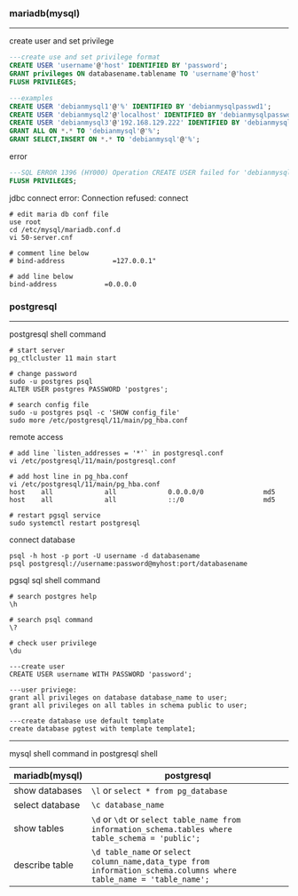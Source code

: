 ### mariadb(mysql)  
***
create user and set privilege  
```sql
---create use and set privilege format
CREATE USER 'username'@'host' IDENTIFIED BY 'password';
GRANT privileges ON databasename.tablename TO 'username'@'host'  
FLUSH PRIVILEGES;

---examples
CREATE USER 'debianmysql1'@'%' IDENTIFIED BY 'debianmysqlpasswd1';
CREATE USER 'debianmysql2'@'localhost' IDENTIFIED BY 'debianmysqlpasswd2';
CREATE USER 'debianmysql3'@'192.168.129.222' IDENTIFIED BY 'debianmysqlpasswd3';
GRANT ALL ON *.* TO 'debianmysql'@'%';
GRANT SELECT,INSERT ON *.* TO 'debianmysql'@'%';
```
error
```sql
---SQL ERROR 1396 (HY000) Operation CREATE USER failed for 'debianmysql'@'%'
FLUSH PRIVILEGES;
```
jdbc connect error: Connection refused: connect
```shell
# edit maria db conf file
use root
cd /etc/mysql/mariadb.conf.d
vi 50-server.cnf

# comment line below
# bind-address            =127.0.0.1"

# add line below
bind-address            =0.0.0.0
```

### postgresql  
***
postgresql shell command
```shell
# start server   
pg_ctlcluster 11 main start

# change password   
sudo -u postgres psql
ALTER USER postgres PASSWORD 'postgres';

# search config file   
sudo -u postgres psql -c 'SHOW config_file'
sudo more /etc/postgresql/11/main/pg_hba.conf
```
remote access
```shell
# add line `listen_addresses = '*'` in postgresql.conf
vi /etc/postgresql/11/main/postgresql.conf

# add host line in pg_hba.conf
vi /etc/postgresql/11/main/pg_hba.conf
host    all             all             0.0.0.0/0               md5
host    all             all             ::/0                    md5

# restart pgsql service
sudo systemctl restart postgresql
```

connect database  
```shell
psql -h host -p port -U username -d databasename
psql postgresql://username:password@myhost:port/databasename
```
 
pgsql sql shell command  
```shell
# search postgres help
\h

# search psql command
\?

# check user privilege
\du

---create user
CREATE USER username WITH PASSWORD 'password';

---user priviege:
grant all privileges on database database_name to user;
grant all privileges on all tables in schema public to user;

---create database use default template 
create database pgtest with template template1;
```
  
***
mysql shell command in postgresql shell
  
mariadb(mysql) | postgresql
---|---
show databases|`\l` or `select * from pg_database`
select database|`\c database_name`
show tables|`\d` or `\dt` or `select table_name from information_schema.tables where table_schema = 'public';`
describe table|`\d table_name` or `select column_name,data_type from information_schema.columns where table_name = 'table_name';`


